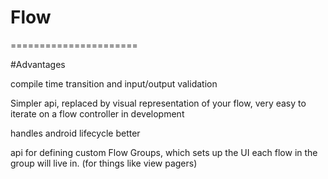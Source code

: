 # Flow
======================

#Advantages

compile time transition and input/output validation

Simpler api, replaced by visual representation of your flow,
very easy to iterate on a flow controller in development

handles android lifecycle better

api for defining custom Flow Groups, which sets up the UI each flow in the group will live in.
(for things like view pagers)
